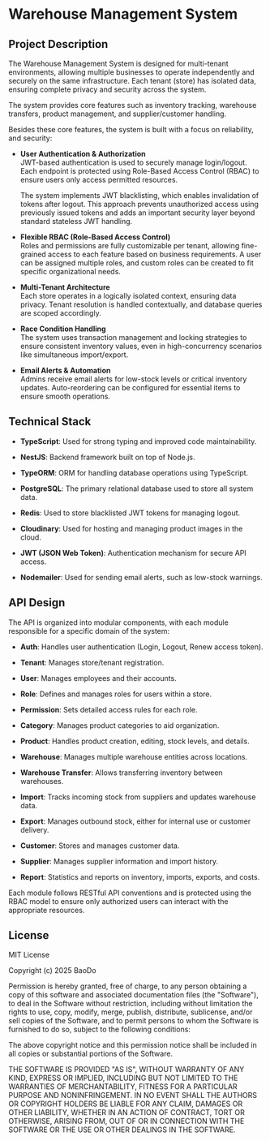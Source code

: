 # Warehouse Management System

## Project Description

The Warehouse Management System is designed for multi-tenant environments, allowing multiple businesses to operate independently and securely on the same infrastructure. Each tenant (store) has isolated data, ensuring complete privacy and security across the system. 

The system provides core features such as inventory tracking, warehouse transfers, product management, and supplier/customer handling.

Besides these core features, the system is built with a focus on reliability, and security:

- **User Authentication & Authorization**  
  JWT-based authentication is used to securely manage login/logout. Each endpoint is protected using Role-Based Access Control (RBAC) to ensure users only access permitted resources.

  The system implements JWT blacklisting, which enables invalidation of tokens after logout. This approach prevents unauthorized access using previously issued tokens and adds an important security layer beyond standard stateless JWT handling.

- **Flexible RBAC (Role-Based Access Control)**  
  Roles and permissions are fully customizable per tenant, allowing fine-grained access to each feature based on business requirements.
  A user can be assigned multiple roles, and custom roles can be created to fit specific organizational needs.

- **Multi-Tenant Architecture**  
  Each store operates in a logically isolated context, ensuring data privacy. Tenant resolution is handled contextually, and database queries are scoped accordingly.

- **Race Condition Handling**  
  The system uses transaction management and locking strategies to ensure consistent inventory values, even in high-concurrency scenarios like simultaneous import/export.

- **Email Alerts & Automation**  
  Admins receive email alerts for low-stock levels or critical inventory updates. Auto-reordering can be configured for essential items to ensure smooth operations.

## Technical Stack

- **TypeScript**: Used for strong typing and improved code maintainability. 

- **NestJS**: Backend framework built on top of Node.js.   

- **TypeORM**: ORM for handling database operations using TypeScript.  

- **PostgreSQL**: The primary relational database used to store all system data.  

- **Redis**: Used to store blacklisted JWT tokens for managing logout.  

- **Cloudinary**: Used for hosting and managing product images in the cloud.  

- **JWT (JSON Web Token)**: Authentication mechanism for secure API access.  

- **Nodemailer**: Used for sending email alerts, such as low-stock warnings.

## API Design

The API is organized into modular components, with each module responsible for a specific domain of the system:

- **Auth**: Handles user authentication (Login, Logout, Renew access token).  

- **Tenant**: Manages store/tenant registration.

- **User**: Manages employees and their accounts.  

- **Role**: Defines and manages roles for users within a store. 

- **Permission**: Sets detailed access rules for each role.  

- **Category**: Manages product categories to aid organization. 

- **Product**: Handles product creation, editing, stock levels, and details.  

- **Warehouse**: Manages multiple warehouse entities across locations.  

- **Warehouse Transfer**: Allows transferring inventory between warehouses.  

- **Import**: Tracks incoming stock from suppliers and updates warehouse data.  

- **Export**: Manages outbound stock, either for internal use or customer delivery.  

- **Customer**: Stores and manages customer data.  

- **Supplier**: Manages supplier information and import history.  

- **Report**: Statistics and reports on inventory, imports, exports, and costs.

Each module follows RESTful API conventions and is protected using the RBAC model to ensure only authorized users can interact with the appropriate resources.

## License

MIT License

Copyright (c) 2025 BaoDo

Permission is hereby granted, free of charge, to any person obtaining a copy of this software and associated documentation files (the "Software"), to deal in the Software without restriction, including without limitation the rights to use, copy, modify, merge, publish, distribute, sublicense, and/or sell copies of the Software, and to permit persons to whom the Software is furnished to do so, subject to the following conditions:

The above copyright notice and this permission notice shall be included in all copies or substantial portions of the Software.

THE SOFTWARE IS PROVIDED "AS IS", WITHOUT WARRANTY OF ANY KIND, EXPRESS OR IMPLIED, INCLUDING BUT NOT LIMITED TO THE WARRANTIES OF MERCHANTABILITY, FITNESS FOR A PARTICULAR PURPOSE AND NONINFRINGEMENT. IN NO EVENT SHALL THE AUTHORS OR COPYRIGHT HOLDERS BE LIABLE FOR ANY CLAIM, DAMAGES OR OTHER LIABILITY, WHETHER IN AN ACTION OF CONTRACT, TORT OR OTHERWISE, ARISING FROM, OUT OF OR IN CONNECTION WITH THE SOFTWARE OR THE USE OR OTHER DEALINGS IN THE SOFTWARE.